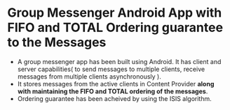 # Group Messenger Android App with FIFO and TOTAL Ordering guarantee to the Messages
* A group messenger app has been built using Android. It has client and server capabilities( to send messages to multiple clients, receive messages from multiple clients asynchronously ).
* It stores messages from the active clients in Content Provider **along with maintaining the FIFO and TOTAL ordering of the messages**.
* Ordering guarantee has been acheived by using the ISIS algorithm.
